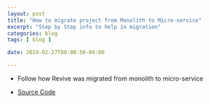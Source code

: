 ```yaml
---
layout: post
title: "How to migrate project from Monolith to Micro-service"
excerpt: "Step by Step info to help in migration"
categories: blog
tags: [ blog ]

date: 2019-02-27T08:08:50-04:00

---
```


* Follow how Revive was migrated from monolith to micro-service

* [Source Code](https://github.com/sachinsshetty/revive) 
